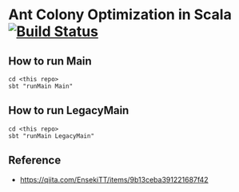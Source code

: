 # Ant Colony Optimization in Scala [![Build Status](https://travis-ci.org/nwtgck/ant-colony-optimization-scala.svg?branch=travis)](https://travis-ci.org/nwtgck/ant-colony-optimization-scala)

## How to run Main

```
cd <this repo>
sbt "runMain Main"
```

## How to run LegacyMain

```
cd <this repo>
sbt "runMain LegacyMain"
```

## Reference

* https://qiita.com/EnsekiTT/items/9b13ceba391221687f42